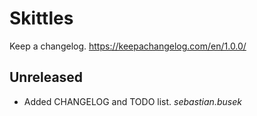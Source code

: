 # Skittles

Keep a changelog. https://keepachangelog.com/en/1.0.0/

## Unreleased
 - Added CHANGELOG and TODO list. _sebastian.busek_
